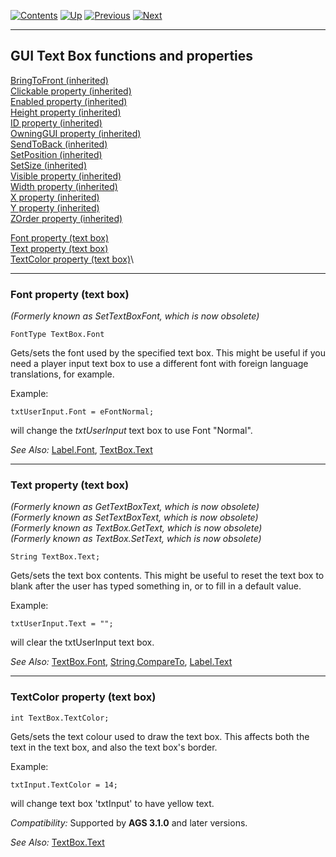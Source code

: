 []()

[![Contents](contents.gif)](ags) [![Up](up.gif)](ags28#topic41)
[![Previous](back.gif)](ags61#topic57)
[![Next](forward.gif)](ags63#topic59)

------------------------------------------------------------------------

GUI Text Box functions and properties
-------------------------------------

[BringToFront (inherited)](ags56#GUIControl.BringToFront)\
[Clickable property (inherited)](ags56#GUIControl.Clickable)\
[Enabled property (inherited)](ags56#GUIControl.Enabled)\
[Height property (inherited)](ags56#GUIControl.Height)\
[ID property (inherited)](ags56#GUIControl.ID)\
[OwningGUI property (inherited)](ags56#GUIControl.OwningGUI)\
[SendToBack (inherited)](ags56#GUIControl.SendToBack)\
[SetPosition (inherited)](ags56#GUIControl.SetPosition)\
[SetSize (inherited)](ags56#GUIControl.SetSize)\
[Visible property (inherited)](ags56#GUIControl.Visible)\
[Width property (inherited)](ags56#GUIControl.Width)\
[X property (inherited)](ags56#GUIControl.X)\
[Y property (inherited)](ags56#GUIControl.Y)\
[ZOrder property (inherited)](ags56#GUIControl.ZOrder)

[Font property (text box)](#TextBox.Font)\
[Text property (text box)](#TextBox.Text)\
[TextColor property (text box)](#TextBox.TextColor)\

------------------------------------------------------------------------

[]()

### Font property (text box)

*(Formerly known as SetTextBoxFont, which is now obsolete)*

    FontType TextBox.Font

Gets/sets the font used by the specified text box. This might be useful
if you need a player input text box to use a different font with foreign
language translations, for example.

Example:

    txtUserInput.Font = eFontNormal;

will change the *txtUserInput* text box to use Font "Normal".

*See Also:* [Label.Font](ags59#Label.Font),
[TextBox.Text](ags62#TextBox.Text)

------------------------------------------------------------------------

[]()

### Text property (text box)

*(Formerly known as GetTextBoxText, which is now obsolete)*\
*(Formerly known as SetTextBoxText, which is now obsolete)*\
*(Formerly known as TextBox.GetText, which is now obsolete)*\
*(Formerly known as TextBox.SetText, which is now obsolete)*

    String TextBox.Text;

Gets/sets the text box contents. This might be useful to reset the text
box to blank after the user has typed something in, or to fill in a
default value.

Example:

    txtUserInput.Text = "";

will clear the txtUserInput text box.

*See Also:* [TextBox.Font](ags62#TextBox.Font),
[String.CompareTo](ags76#String.CompareTo),
[Label.Text](ags59#Label.Text)

------------------------------------------------------------------------

[]()

### TextColor property (text box)

    int TextBox.TextColor;

Gets/sets the text colour used to draw the text box. This affects both
the text in the text box, and also the text box's border.

Example:

    txtInput.TextColor = 14;

will change text box 'txtInput' to have yellow text.

*Compatibility:* Supported by **AGS 3.1.0** and later versions.

*See Also:* [TextBox.Text](ags62#TextBox.Text)


